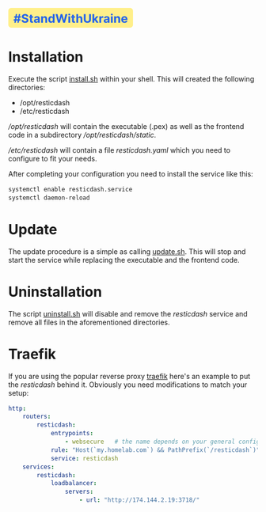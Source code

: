 [![StandWithUkraine][ukraine-svg]][ukraine-readme]


# Installation

Execute the script [install.sh] within your shell.
This will created the following directories:

* /opt/resticdash
* /etc/resticdash

_/opt/resticdash_ will contain the executable (.pex) as well as the frontend code in a subdirectory _/opt/resticdash/static_.

_/etc/resticdash_ will contain a file _resticdash.yaml_ which you need to configure to fit your needs.

After completing your configuration you need to install the service like this:

```bash
systemctl enable resticdash.service
systemctl daemon-reload
```


# Update

The update procedure is a simple as calling [update.sh]. 
This will stop and start the service while replacing the executable and the frontend code.


# Uninstallation

The script [uninstall.sh] will disable and remove the _resticdash_ service and remove all files in the aforementioned directories.


# Traefik

If you are using the popular reverse proxy [traefik] here's an example to put the _resticdash_ behind it. Obviously you need modifications to match your setup:

```yaml
http:
    routers:
        resticdash:
            entrypoints:
                - websecure   # the name depends on your general configuration
            rule: "Host(`my.homelab.com`) && PathPrefix(`/resticdash`)"
            service: resticdash
    services:
        resticdash:
            loadbalancer:
                servers:
                    - url: "http://174.144.2.19:3718/"
```


[install.sh]: ./install.sh
[uninstall.sh]: ./uninstall.sh
[update.sh]: ./update.sh

[traefik]: https://doc.traefik.io/traefik/

[ukraine-readme]: https://github.com/vshymanskyy/StandWithUkraine/blob/main/docs/README.md
[ukraine-svg]: https://raw.githubusercontent.com/vshymanskyy/StandWithUkraine/main/badges/StandWithUkraine.svg